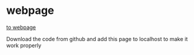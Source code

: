 # webpage

[to webpage](https://pluers.github.io/index.php)

Download the code from github and add this page to localhost to make it work properly